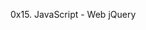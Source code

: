 0x15. JavaScript - Web jQuery


<head>
    <script src="https://code.jquery.com/jquery-3.2.1.min.js"></script>
</head>
